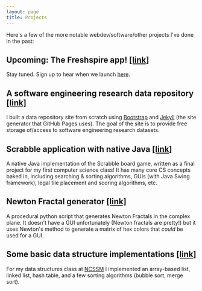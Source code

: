 ```yaml
---
layout: page
title: Projects
---
```


Here's a few of the more notable webdev/software/other projects I've done in the past:


## Upcoming: The Freshspire app! [[link]](http://www.getfreshspired.com/)

Stay tuned. Sign up to hear when we launch [here](http://www.getfreshspired.com/sign-up/).

## A software engineering research data repository [[link]](http://openscience.us/repo)

I built a data repository site from scratch using [Bootstrap](http://getbootstrap.com/) 
and [Jekyll](http://jekyllrb.com/) (the site generator that GitHub Pages uses). The goal
of the site is to provide free storage of/access to software engineering research datasets.



## Scrabble application with native Java [[link]](https://github.com/reesjones/scrabble)

A native Java implementation of the Scrabble board game, written as a final project for my
first computer science class! It has many core CS concepts baked in, including searching &
sorting algorithms, GUIs (with Java Swing framework), legal tile placement and scoring
algorithms, etc.



## Newton Fractal generator [[link]](https://github.com/reesjones/nfrac)

A procedural python script that generates Newton Fractals in the complex plane. It doesn't
have a GUI unfortunately (Newton fractals are pretty!) but it uses Newton's method to generate
a matrix of hex colors that *could* be used for a GUI.



## Some basic data structure implementations [[link]](https://github.com/reesjones/data-structures)

For my data structures class at [NCSSM]() I implemented an array-based list, linked list, hash
table, and a few sorting algorithms (bubble sort, merge sort).
